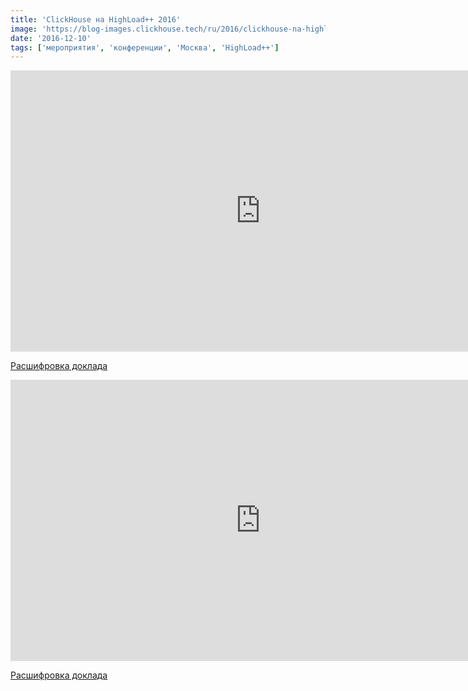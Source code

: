 ```yaml
---
title: 'ClickHouse на HighLoad++ 2016'
image: 'https://blog-images.clickhouse.tech/ru/2016/clickhouse-na-highload-2016/main.jpg'
date: '2016-12-10'
tags: ['мероприятия', 'конференции', 'Москва', 'HighLoad++']
---
```


<iframe class="d-block mx-auto my-3" width="800" height="450" src="https://www.youtube.com/embed/TAiCXHgZn50" frameborder="0" allow="accelerometer; autoplay; encrypted-media; gyroscope; picture-in-picture" allowfullscreen></iframe>

[Расшифровка доклада](https://habrahabr.ru/post/322724/)

<iframe class="d-block mx-auto my-3" width="800" height="450" src="https://www.youtube.com/embed/tf38TPvwjJ4" frameborder="0" allow="accelerometer; autoplay; encrypted-media; gyroscope; picture-in-picture" allowfullscreen></iframe>

[Расшифровка доклада](https://habrahabr.ru/post/322620/)
